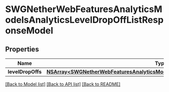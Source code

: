 # SWGNetherWebFeaturesAnalyticsModelsAnalyticsLevelDropOffListResponseModel

## Properties
Name | Type | Description | Notes
------------ | ------------- | ------------- | -------------
**levelDropOffs** | [**NSArray&lt;SWGNetherWebFeaturesAnalyticsModelsAnalyticsLevelDropOffResponseModel&gt;***](SWGNetherWebFeaturesAnalyticsModelsAnalyticsLevelDropOffResponseModel.md) |  | [optional] 

[[Back to Model list]](../README.md#documentation-for-models) [[Back to API list]](../README.md#documentation-for-api-endpoints) [[Back to README]](../README.md)


